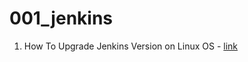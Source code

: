 # 001_jenkins

1. How To Upgrade Jenkins Version on Linux OS - [link](https://akshayithape.medium.com/how-to-upgrade-jenkins-version-on-linux-os-c1a9fced8c89)
